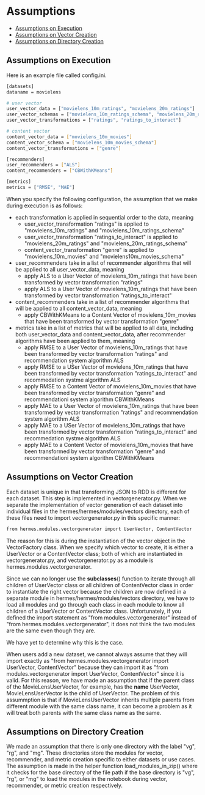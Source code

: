# Assumptions

* [Assumptions on Execution](#assumptions-on-execution)
* [Assumptions on Vector Creation](#assumptions-on-vector-creation)
* [Assumptions on Directory Creation](#assumptions-on-directory-creation)

## Assumptions on Execution

Here is an example file called config.ini.

```bash
[datasets]
dataname = movielens

# user vector
user_vector_data = ["movielens_10m_ratings", "movielens_20m_ratings"]
user_vector_schemas = ["movielens_10m_ratings_schema", "movielens_20m_ratings_schema"]
user_vector_transformations = ["ratings", "ratings_to_interact"]

# content vector
content_vector_data = ["movielens_10m_movies"]
content_vector_schema = ["movielens_10m_movies_schema"]
content_vector_transformations = ["genre"]

[recommenders]
user_recommenders = ["ALS"]
content_recommenders = ["CBWithKMeans"]

[metrics]
metrics = ["RMSE", "MAE"]
```

When you specify the following configuration, the assumption that we make during execution is as follows:
* each transformation is applied in sequential order to the data, meaning
  * user_vector_transformation "ratings" is applied to "movielens_10m_ratings" and "movielens_10m_ratings_schema"
  * user_vector_transformation "ratings_to_interact" is applied to "movielens_20m_ratings" and "movielens_20m_ratings_schema"
  * content_vector_transformation "genre" is applied to "movielens_10m_movies" and "movielens10m_movies_schema"
* user_recommenders take in a list of recommender algorithms that will be applied to all user_vector_data, meaning
  * apply ALS to a User Vector of movielens_10m_ratings that have been transformed by vector transformation "ratings"
  * apply ALS to a User Vector of movielens_10m_ratings that have been transformed by vector transformation "ratings_to_interact"
* content_recommenders take in a list of recommender algorithms that will be applied to all content_vector_data, meaning
  * apply CBWithKMeans to a Content Vector of movielens_10m_movies that have been transformed by vector transformation "genre"
* metrics take in a list of metrics that will be applied to all data, including both user_vector_data and content_vector_data, after recommender algorithms have been applied to them, meaning
  * apply RMSE to a User Vector of movielens_10m_ratings that have been transformed by vector transformation "ratings" and recommendation system algorithm ALS
  * apply RMSE to a USer Vector of movielens_10m_ratings that have been transformed by vector transformation "ratings_to_interact" and recommedation systme algorithm ALS
  * apply RMSE to a Content Vector of movielens_10m_movies that have been transformed by vector transformation "genre" and recommendationi system algorithm CBWithKMeans
  * apply MAE to a User Vector of movielens_10m_ratings that have been transformed by vector transformation "ratings" and recommendation system algorithm ALS
  * apply MAE to a USer Vector of movielens_10m_ratings that have been transformed by vector transformation "ratings_to_interact" and recommedation systme algorithm ALS
  * apply MAE to a Content Vector of movielens_10m_movies that have been transformed by vector transformation "genre" and recommendationi system algorithm CBWithKMeans

## Assumptions on Vector Creation

Each dataset is unique in that transforming JSON to RDD is different for each dataset. This step is implemented in vectorgenerator.py. When we separate the implementation of vector generation of each dataset into individual files in the hermes/hermes/modules/vectors directory, each of these files need to import vectorgenerator.py in this specific manner: 

```bash
from hermes.modules.vectorgenerator import UserVector, ContentVector
```

The reason for this is during the instantiation of the vector object in the VectorFactory class. When we specify which vector to create, it is either a UserVector or a ContentVector class; both of which are instantiated in vectorgenerator.py, and vectorgenerator.py as a module is hermes.modules.vectorgenerator. 

Since we can no longer use the __subclasses__() function to iterate through all children of UserVector class or all children of ContentVector class in order to instantiate the right vector because the children are now defined in a separate module in hermes/hermes/modules/vectors directory, we have to load all modules and go through each class in each module to know all children of a UserVector or ContentVector class. Unfortunately, if you defined the import statement as "from modules.vectorgenerator" instead of "from hermes.modules.vectorgenerator", it does not think the two modules are the same even though they are. 

We have yet to determine why this is the case. 

When users add a new dataset, we cannot always assume that they will import exactly as "from hermes.modules.vectorgenerator import UserVector, ContentVector" because they can import it as "from modules.vectorgenerator import UserVector, ContentVector" since it is valid. For this reason, we have made an assumption that if the parent class of the MovieLensUserVector, for example, has the __name__ UserVector, MovieLensUserVector is the child of UserVector. The problem of this assummption is that if MovieLensUserVector inherits multiple parents from different module with the same class name, it can become a problem as it will treat both parents with the same class name as the same. 


## Assumptions on Directory Creation

We made an assumption that there is only one directory with the label "vg", "rg", and "mg". These directories store the modules for vector, recommender, and metric creation specific to either datasets or use cases. The assumption is made in the helper function load_modules_in_zip() where it checks for the base directory of the file path if the base directory is  "vg", "rg", or "mg" to load the modules in the notebook during vector, recommender, or metric creation respectively. 
